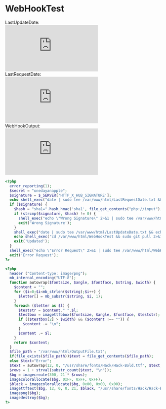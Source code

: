 # WebHookTest

LastUpdateDate:   
[![LastUpdateDate](https://cvm.xtxtmtxtx.xyz/LastUpdateDate.php)](https://cvm.xtxtmtxtx.xyz/LastUpdateDate.php)  
LastRequestDate:   
[![LastRequestDate](https://cvm.xtxtmtxtx.xyz/LastRequestDate.php)](https://cvm.xtxtmtxtx.xyz/LastRequestDate.php)  
WebHookOutput:   
[![WebHookOutput](https://cvm.xtxtmtxtx.xyz/WebHookOutput.php)](https://cvm.xtxtmtxtx.xyz/WebHookOutput.php)  
``` php
<?php
  error_reporting(1);
  $secret = "onedayanapple";
  $signature = $_SERVER['HTTP_X_HUB_SIGNATURE'];
  echo shell_exec("date | sudo tee /var/www/html/LastRequestDate.txt && echo \"(UTC/GMT+08:00)\" | sudo tee -a /var/www/html/LastRequestDate.txt");
  if ($signature) {
    $hash = "sha1=".hash_hmac('sha1', file_get_contents("php://input"), $secret);
    if (strcmp($signature, $hash) != 0) {
      shell_exec("echo \"Wrong Signature\" 2>&1 | sudo tee /var/www/html/WebHookOutput.txt");
      exit('Wrong Signature');
    }
    shell_exec("date | sudo tee /var/www/html/LastUpdateDate.txt && echo \"(UTC/GMT+08:00)\" | sudo tee -a /var/www/html/LastUpdateDate.txt");
    echo shell_exec("cd /var/www/html/WebHookTest && sudo git pull 2>&1 | sudo tee /var/www/html/WebHookOutput.txt");
    exit('Updated');
  }
  shell_exec("echo \"Error Request\" 2>&1 | sudo tee /var/www/html/WebHookOutput.txt");
  exit('Error Request');
?>

```  
``` php
<?php
  header ("Content-type: image/png");
  mb_internal_encoding("UTF-8");
  function autowrap($fontsize, $angle, $fontface, $string, $width) {
    $content = "";
    for ($i=0;$i<mb_strlen($string);$i++) {
      $letter[] = mb_substr($string, $i, 1);
    }
    foreach ($letter as $l) {
      $teststr = $content." ".$l;
      $testbox = imagettfbbox($fontsize, $angle, $fontface, $teststr);
      if (($testbox[2] > $width) && ($content !== "")) {
        $content .= "\n";
      }
      $content .= $l;
    }
    return $content;
  }
  $file_path = "/var/www/html/OutputFile.txt";
  if(file_exists($file_path))$text = file_get_contents($file_path);
  else $text="Error";
  $text = autowrap(12, 0, "/usr/share/fonts/Hack/Hack-Bold.ttf", $text, 300);
  $rows = 1 + strval(substr_count($text, "\n"));
  $bg = imagecreate(300, 21 * $rows);
  imagecolorallocate($bg, 0xFF, 0xFF, 0xFF);
  $black = imagecolorallocate($bg, 0x00, 0x00, 0x00);
  imagettftext($bg, 12, 0, 0, 21, $black, "/usr/share/fonts/Hack/Hack-Bold.ttf", $text);
  imagepng($bg);
  imagedestroy($bg);
?>
```  
